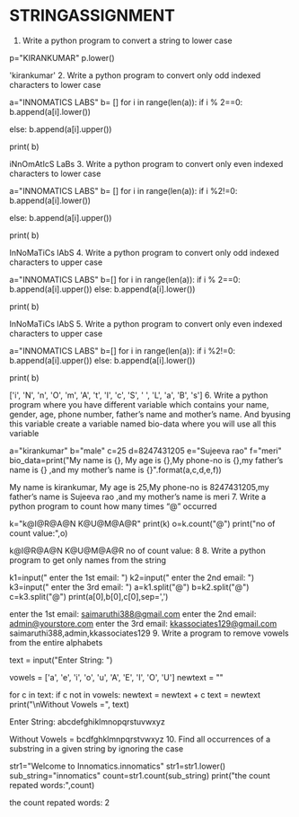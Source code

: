 # STRINGASSIGNMENT

1. Write a python program to convert a string to lower case

p="KIRANKUMAR"
p.lower()


     
'kirankumar'
2. Write a python program to convert only odd indexed characters to lower case

a="INNOMATICS LABS"
b= []
for i in range(len(a)):
 if i % 2==0:
     b.append(a[i].lower())

 else:
      b.append(a[i].upper())

print( b)


     
iNnOmAtIcS LaBs
3. Write a python program to convert only even indexed characters to lower case

a="INNOMATICS LABS"
b= []
for i in range(len(a)):
 if i %2!=0:
     b.append(a[i].lower())

 else:
     b.append(a[i].upper())

print( b)


     
InNoMaTiCs lAbS
4. Write a python program to convert only odd indexed characters to upper case

a="INNOMATICS LABS"
b=[]
for i in range(len(a)):
 if i % 2==0:
     b.append(a[i].upper())
 else:
     b.append(a[i].lower())

print( b)


     
InNoMaTiCs lAbS
5. Write a python program to convert only even indexed characters to upper case

a="INNOMATICS LABS"
b=[]
for i in range(len(a)):
 if i %2!=0:
     b.append(a[i].upper())
 else:
     b.append(a[i].lower())

print( b)


     
['i', 'N', 'n', 'O', 'm', 'A', 't', 'I', 'c', 'S', ' ', 'L', 'a', 'B', 's']
6. Write a python program where you have different variable which contains your name, gender, age, phone number, father’s name and mother’s name. And byusing this variable create a variable named bio-data where you will use all this variable

a="kirankumar"
b="male"
c=25
d=8247431205
e="Sujeeva rao"
f="meri"
bio_data=print("My name is {}, My age is {},My phone-no is {},my father’s name is {} ,and my mother’s name is {}".format(a,c,d,e,f))


     
My name is kirankumar, My age is 25,My phone-no is 8247431205,my father’s name is Sujeeva rao ,and my mother’s name is meri
7. Write a python program to count how many times “@” occurred

k="k@I@R@A@N K@U@M@A@R"
print(k)
o=k.count("@")
print("no of  count value:",o)


     
k@I@R@A@N K@U@M@A@R
no of  count value: 8
8. Write a python program to get only names from the string

k1=input(" enter the 1st email: ")
k2=input(" enter the 2nd email: ")
k3=input(" enter the 3rd email: ")
a=k1.split("@")
b=k2.split("@")
c=k3.split("@")
print(a[0],b[0],c[0],sep=',')


     
 enter the 1st email: saimaruthi388@gmail.com
 enter the 2nd email: admin@yourstore.com
 enter the 3rd email: kkassociates129@gmail.com
saimaruthi388,admin,kkassociates129
9. Write a program to remove vowels from the entire alphabets

text = input("Enter String: ")

vowels = ['a', 'e', 'i', 'o', 'u', 'A', 'E', 'I', 'O', 'U']
newtext = ""

for c in text:
    if c not in vowels:
        newtext = newtext + c
text = newtext
print("\nWithout Vowels =", text)


     
Enter String: abcdefghiklmnopqrstuvwxyz

Without Vowels = bcdfghklmnpqrstvwxyz
10. Find all occurrences of a substring in a given string by ignoring the case

str1="Welcome to Innomatics.innomatics"
str1=str1.lower()
sub_string="innomatics"
count=str1.count(sub_string)
print("the count repated words:",count)


     
the count repated words: 2

 


     
